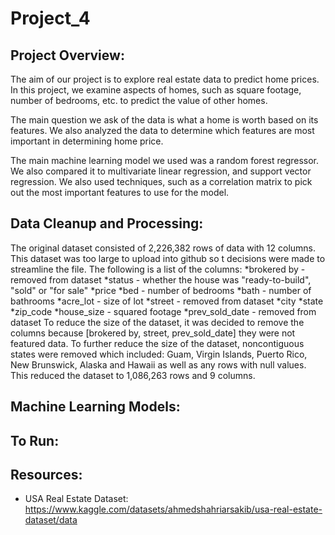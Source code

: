 # Project_4

## Project Overview:
The aim of our project is to explore real estate data to predict home prices. In this project, we examine aspects of homes, such as square footage, number of bedrooms, etc. to predict the value of other homes.

The main question we ask of the data is what a home is worth based on its features. We also analyzed the data to determine which features are most important in determining home price.

The main machine learning model we used was a random forest regressor. We also compared it to multivariate linear regression, and support vector regression. We also used techniques, such as a correlation matrix to pick out the most important features to use for the model.

## Data Cleanup and Processing:
The original dataset consisted of 2,226,382 rows of data with 12 columns.  This dataset was too large to upload into github so t decisions were made to streamline the file. The following is a list of the columns:
  *brokered by - removed from dataset
  *status - whether the house was "ready-to-build", "sold" or "for sale"
  *price
  *bed - number of bedrooms
  *bath - number of bathrooms
  *acre_lot - size of lot
  *street - removed from dataset
  *city
  *state
  *zip_code
  *house_size - squared footage
  *prev_sold_date - removed from dataset
To reduce the size of the dataset, it was decided to remove the columns because [brokered by, street, prev_sold_date] they were not featured data. To further reduce the size of the dataset, noncontiguous states were removed which included: Guam, Virgin Islands, Puerto Rico, New Brunswick, Alaska and Hawaii as well as any rows with null values.
This reduced the dataset to 1,086,263 rows and 9 columns. 
  

## Machine Learning Models:

## To Run:

## Resources:
- USA Real Estate Dataset: https://www.kaggle.com/datasets/ahmedshahriarsakib/usa-real-estate-dataset/data
